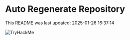 # Auto Regenerate Repository

This README was last updated: 2025-01-26 16:37:14

 ![TryHackMe](https://tryhackme.com/badge/533634)
